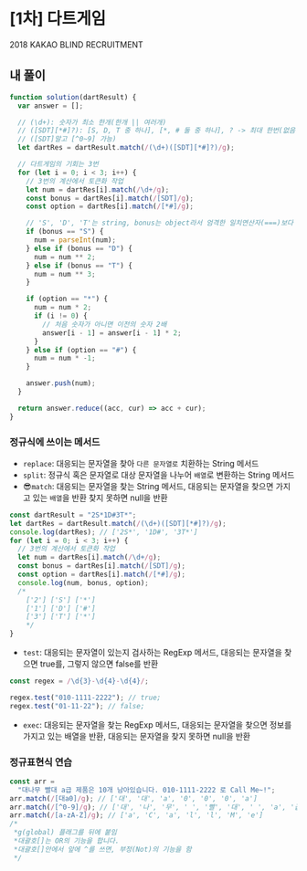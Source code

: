 # [1차] 다트게임

2018 KAKAO BLIND RECRUITMENT

## 내 풀이

```javascript
function solution(dartResult) {
  var answer = [];

  // (\d+): 숫자가 최소 한개(한개 || 여러개)
  // ([SDT][*#]?): [S, D, T 중 하나], [*, # 둘 중 하나], ? -> 최대 한번(없음 || 한개)
  // ([SDT]말고 [^0~9] 가능)
  let dartRes = dartResult.match(/(\d+)([SDT][*#]?)/g);

  // 다트게임의 기회는 3번
  for (let i = 0; i < 3; i++) {
    // 3번의 계산에서 토큰화 작업
    let num = dartRes[i].match(/\d+/g);
    const bonus = dartRes[i].match(/[SDT]/g);
    const option = dartRes[i].match(/[*#]/g);

    // 'S', 'D', 'T'는 string, bonus는 object라서 엄격한 일치연산자(===)보다 (==) 사용
    if (bonus == "S") {
      num = parseInt(num);
    } else if (bonus == "D") {
      num = num ** 2;
    } else if (bonus == "T") {
      num = num ** 3;
    }

    if (option == "*") {
      num = num * 2;
      if (i != 0) {
        // 처음 숫자가 아니면 이전의 숫자 2배
        answer[i - 1] = answer[i - 1] * 2;
      }
    } else if (option == "#") {
      num = num * -1;
    }

    answer.push(num);
  }

  return answer.reduce((acc, cur) => acc + cur);
}
```

### 정규식에 쓰이는 메서드

- `replace`: 대응되는 문자열을 찾아 `다른 문자열로` 치환하는 String 메서드
- `split`: 정규식 혹은 문자열로 대상 문자열을 나누어 `배열`로 변환하는 String 메서드
- 😎`match`: 대응되는 문자열을 찾는 String 메서드, 대응되는 문자열을 찾으면 가지고 있는 `배열`을 반환 찾지 못하면 null을 반환

```javascript
const dartResult = "2S*1D#3T*";
let dartRes = dartResult.match(/(\d+)([SDT][*#]?)/g);
console.log(dartRes); // ['2S*', '1D#', '3T*']
for (let i = 0; i < 3; i++) {
  // 3번의 계산에서 토큰화 작업
  let num = dartRes[i].match(/\d+/g);
  const bonus = dartRes[i].match(/[SDT]/g);
  const option = dartRes[i].match(/[*#]/g);
  console.log(num, bonus, option);
  /*
    ['2'] ['S'] ['*']
    ['1'] ['D'] ['#']
    ['3'] ['T'] ['*']
    */
}
```

- `test`: 대응되는 문자열이 있는지 검사하는 RegExp 메서드, 대응되는 문자열을 찾으면 true를, 그렇지 않으면 false를 반환

```javascript
const regex = /\d{3}-\d{4}-\d{4}/;

regex.test("010-1111-2222"); // true;
regex.test("01-11-22"); // false;
```

- `exec`: 대응되는 문자열을 찾는 RegExp 메서드, 대응되는 문자열을 찾으면 정보를 가지고 있는 배열을 반환, 대응되는 문자열을 찾지 못하면 null을 반환

### 정규표현식 연습

```javascript
const arr =
  "대나무 빨대 a급 제품은 10개 남아있습니다. 010-1111-2222 로 Call Me~!";
arr.match(/[대a0]/g); // ['대', '대', 'a', '0', '0', '0', 'a']
arr.match(/[^0-9]/g); // ['대', '나', '무', ' ', '빨', '대', ' ', 'a', '급', ' ', '제', '품', '은', ' ', '개', ' ', '남', '아', '있', '습', '니', '다', '.', ' ', '-', '-', ' ', '로', ' ', 'C', 'a', 'l', 'l', ' ', 'M', 'e', '~', '!']
arr.match(/[a-zA-Z]/g); // ['a', 'C', 'a', 'l', 'l', 'M', 'e']
/*
 *g(global) 플래그를 뒤에 붙임
 *대괄호[]는 OR의 기능을 합니다.
 *대괄호[]안에서 앞에 ^를 쓰면, 부정(Not)의 기능을 함
 */
```
